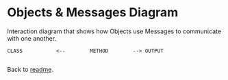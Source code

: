 # Objects & Messages Diagram

Interaction diagram that shows how Objects use Messages to communicate with one another.
```
CLASS           <--        METHOD        --> OUTPUT


```
Back to [readme](README.md).
